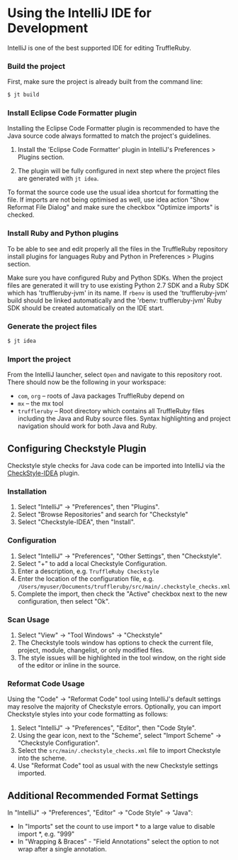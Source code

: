 # Using the IntelliJ IDE for Development

IntelliJ is one of the best supported IDE for editing TruffleRuby.

### Build the project

First, make sure the project is already built from the command line:

```bash
$ jt build
```

### Install Eclipse Code Formatter plugin

Installing the Eclipse Code Formatter plugin is recommended to have the Java
source code always formatted to match the project's guidelines.

1.  Install the 'Eclipse Code Formatter' plugin in IntelliJ's Preferences >
    Plugins section.

2.  The plugin will be fully configured in next step where the project files are
    generated with `jt idea`.
    
To format the source code use the usual idea shortcut for formatting the file.
If imports are not being optimised as well, use idea action "Show Reformat File
Dialog" and make sure the checkbox "Optimize imports" is checked.

### Install Ruby and Python plugins

To be able to see and edit properly all the files in the TruffleRuby repository
install plugins for languages Ruby and Python in Preferences > Plugins section.

Make sure you have configured Ruby and Python SDKs. When the project files are
generated it will try to use existing Python 2.7 SDK and a Ruby SDK which has
'truffleruby-jvm' in its name. If `rbenv` is used the 'truffleruby-jvm' build
should be linked automatically and the 'rbenv: truffleruby-jvm' Ruby SDK
should be created automatically on the IDE start.

### Generate the project files

```bash
$ jt idea
```

### Import the project

From the IntelliJ launcher, select `Open` and navigate to this repository root.
There should now be the following in your workspace:

*   `com`, `org` – roots of Java packages TruffleRuby depend on
*   `mx` – the mx tool
*   `truffleruby` – Root directory which contains all TruffleRuby files 
    including the Java and Ruby source files. Syntax highlighting and project 
    navigation should work for both Java and Ruby.

## Configuring Checkstyle Plugin

Checkstyle style checks for Java code can be imported into IntelliJ via the
[CheckStyle-IDEA](https://plugins.jetbrains.com/plugin/1065-checkstyle-idea)
plugin.

### Installation
1. Select "IntelliJ" -> "Preferences", then "Plugins".
2. Select "Browse Repositories" and search for "Checkstyle"
3. Select "Checkstyle-IDEA", then "Install".

### Configuration
1. Select "IntelliJ" -> "Preferences", "Other Settings", then "Checkstyle".
2. Select "+" to add a local Checkstyle Configuration.
3. Enter a description, e.g. `TruffleRuby Checkstyle`
4. Enter the location of the configuration file, e.g. `/Users/myuser/Documents/truffleruby/src/main/.checkstyle_checks.xml`
5. Complete the import, then check the "Active" checkbox next to the new configuration, then select "Ok".

### Scan Usage
1. Select "View" -> "Tool Windows" -> "Checkstyle"
2. The Checkstyle tools window has options to check the current file, project, module, changelist, or only modified files.
3. The style issues will be highlighted in the tool window, on the right side of the editor or inline in the source.

### Reformat Code Usage
Using the "Code" -> "Reformat Code" tool using IntelliJ's default settings may resolve the majority of Checkstyle errors. Optionally, you can import Checkstyle styles into your code formatting as follows:

1. Select "IntelliJ" -> "Preferences", "Editor", then "Code Style".
2. Using the gear icon, next to the "Scheme", select "Import Scheme" -> "Checkstyle Configuration".
3. Select the `src/main/.checkstyle_checks.xml` file to import Checkstyle into the scheme.
4. Use "Reformat Code" tool as usual with the new Checkstyle settings imported.

## Additional Recommended Format Settings
In "IntelliJ" -> "Preferences", "Editor" -> "Code Style" -> "Java":
- In "Imports" set the count to use import * to a large value to disable import *, e.g. "999"
- In "Wrapping & Braces" - "Field Annotations" select the option to not wrap after a single annotation.
